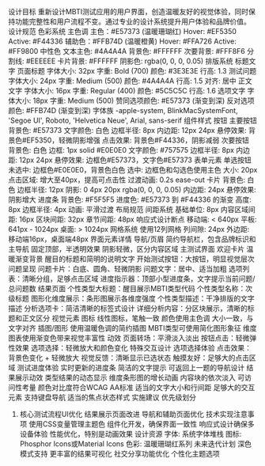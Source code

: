 设计目标
重新设计MBTI测试应用的用户界面，创造温暖友好的视觉体验，同时保持功能完整性和用户流程不变。通过专业的设计系统提升用户体验和品牌价值。
设计规范
色彩系统
主色调
主色：#E57373 (温暖珊瑚红)
Hover: #EF5350
Active: #F44336
辅助色：#FFB74D (温暖橙黄)
Hover: #FFA726
Active: #FF9800
中性色
文本主色: #4A4A4A
背景色: #FFFFFF
次要背景: #FFF8F6
分割线: #EEEEEE
卡片背景: #FFFFFF
阴影色: rgba(0, 0, 0, 0.05)
排版系统
标题文字
页面标题
字体大小: 32px
字重: Bold (700)
颜色: #3E3E3E
行高: 1.3
测试问题
字体大小: 24px
字重: Medium (500)
颜色: #4A4A4A
行高: 1.5
对齐: 居中
正文文字
字体大小: 16px
字重: Regular (400)
颜色: #5C5C5C
行高: 1.6
选项文字
字体大小: 18px
字重: Medium (500)
赞同选项颜色: #E57373 (渐变到深)
反对选项颜色: #FFB74D (渐变到深)
字体族
-apple-system, BlinkMacSystemFont, 'Segoe UI', Roboto, 'Helvetica Neue', Arial, sans-serif
组件样式
按钮
主要按钮
背景色: #E57373
文字颜色: 白色
边框半径: 8px
内边距: 12px 24px
悬停效果: 背景色#EF5350，轻微阴影增强
点击效果: 背景色#F44336，阴影减弱
次要按钮
背景色: 白色
边框: 1px solid #E0E0E0
文字颜色: #757575
边框半径: 8px
内边距: 12px 24px
悬停效果: 边框色#E57373，文字色#E57373
表单元素
单选按钮
未选中: 边框色#E0E0E0，背景色白色
选中: 边框色和勾选色使用主色
大小: 20px
点击区域: 增大至40px，提高可点击性
过渡动画: 0.2s ease-out
卡片
背景色: 白色
边框半径: 12px
阴影: 0 4px 20px rgba(0, 0, 0, 0.05)
内边距: 24px
悬停效果: 阴影增大
进度条
背景色: #F5F5F5
进度色: #E57373 到 #F44336 的渐变
高度: 8px
边框半径: 4px
动画: 平滑过渡
布局规范
间距系统
基础单位: 8px
内容区域间距: 16px
区块间距: 32px
章节间距: 48px
响应式设计断点
移动端: < 640px
平板: 641px - 1024px
桌面: > 1024px
网格系统
使用12列网格
列间隙: 24px
外边距: 移动端16px，桌面端48px
界面元素详情
导航/页眉
简约导航栏，包含品牌标识和主导航
固定顶部，半透明效果
阴影轻微，区分内容区域
主测试界面
欢迎卡片
温暖渐变背景
醒目的标题和简明的说明文字
开始测试按钮：大按钮，明显视觉层次
问题呈现
问题卡片：白底、圆角、轻微阴影
问题文字：居中、适当加粗
选项列表：清晰分组，足够点击区域
进度指示器：顶部小型进度条，文字提示当前问题/总问题数
结果页面
个性类型大标题：醒目展示MBTI类型代码
个性类型名称：次级标题
图形化维度展示：条形图展示各维度强度
个性类型描述：干净排版的文字描述
分析选项卡：简洁清晰的标签式设计
详细分析内容：分区块展示，清晰的标题和正文区分
视觉元素
图标
线性图标，笔触一致
颜色使用主色调
大小一致，与文字对齐
插图/图形
使用温暖色调的简约插图
MBTI类型可使用简化图形象征
维度图表使用渐变色带来视觉丰富性
动效
页面转场：平滑淡入淡出
按钮点击：轻微弹性效果
选项选择：轻微放大和颜色变化
特殊交互设计
选项选择体验
点击效果：背景色变化 + 轻微放大
视觉反馈：清晰显示已选状态
触摸友好：足够大的点击区域
测试进度体验
实时更新的进度条
简洁的文字提示
可返回上一题的导航设计
结果展示动效
类型结果的动态显示
维度条形图的增长动画
内容块的依次淡入
可访问性考量
颜色对比度符合WCAG AA标准
适当的文字大小和行间距
足够大的交互元素
支持键盘导航
适当的焦点状态样式
实施建议
优先级划分
1. 核心测试流程UI优化
结果展示页面改进
导航和辅助页面优化
技术实现注意事项
使用CSS变量管理主题色
组件化开发，确保界面一致性
响应式设计确保多设备体验
性能优化，特别是动画效果
设计资源
字体: 系统字体堆栈
图标: Phosphor Icons或Material Icons
色彩: 温暖珊瑚红系列
未来迭代计划
深色模式支持
更丰富的结果可视化
社交分享功能优化
个性化主题选项